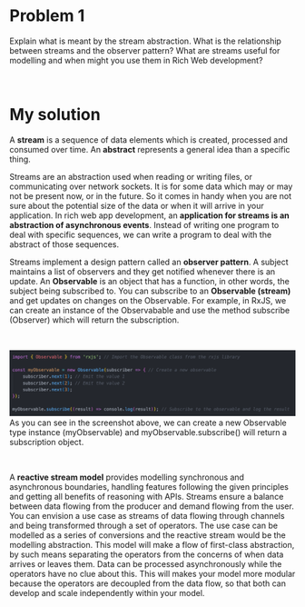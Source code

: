 # Problem 1
Explain what is meant by the stream abstraction. 
What is the relationship between streams and the observer pattern? 
What are streams useful for modelling and when might you use them in Rich Web development?

</br>

# My solution
A **stream** is a sequence of data elements which is created, processed and consumed over time. An **abstract** represents a general idea than a specific thing. 

Streams are an abstraction used when reading or writing files, or communicating over network sockets. It is for some data which may or may not be present now, or in the future. So it comes in handy when you are not sure about the potential size of the data or when it will arrive in your application. In rich web app development, an **application for streams is an abstraction of asynchronous events**. Instead of writing one program to deal with specific sequences, we can write a program to deal with the abstract of those sequences.

Streams implement a design pattern called an **observer pattern**. A subject maintains a list of observers and they get notified whenever there is an update. An **Observable** is an object that has a function, in other words, the subject being subscribed to. You can subscribe to an **Observable (stream)** and get updates on changes on the Observable. For example, in RxJS, we can create an instance of the Observabable and use the method subscribe (Observer) which will return the subscription. 

</br>

![Sketch](/images/obs.png)
As you can see in the screenshot above, we can create a new Observable type instance (myObservable) and myObservable.subscribe() will return a subscription object. 

</br>

A **reactive stream model** provides modelling synchronous and asynchronous boundaries, handling features following the given principles and getting all benefits of reasoning with APIs. Streams ensure a balance between data flowing from the producer and demand flowing from the user. You can envision a use case as streams of data flowing through channels and being transformed through a set of operators. The use case can be modelled as a series of conversions and the reactive stream would be the  modelling abstraction. This model will make a flow of first-class abstraction, by such means separating the operators from the concerns of when data arrives or leaves them. Data can be processed asynchronously while the operators have no clue about this. This will makes your model more modular because the operators are decoupled from the data flow, so that both can develop and scale independently within your model. 



